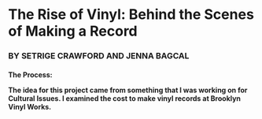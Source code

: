 <h1>The Rise of Vinyl: Behind the Scenes of Making a Record</h1>
<h3>BY SETRIGE CRAWFORD AND JENNA BAGCAL</h3>
<h4>The Process:</4>
<p>The idea for this project came from something that I was working on for Cultural Issues. I examined the cost to make vinyl records at Brooklyn Vinyl Works.</p>
